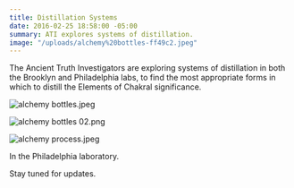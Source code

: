 ```yaml
---
title: Distillation Systems
date: 2016-02-25 18:58:00 -05:00
summary: ATI explores systems of distillation.
image: "/uploads/alchemy%20bottles-ff49c2.jpeg"
---
```


The Ancient Truth Investigators are exploring systems of distillation in both the Brooklyn and Philadelphia labs, to find the most appropriate forms in which to distill the Elements of Chakral significance.

![alchemy bottles.jpeg](/uploads/alchemy%20bottles.jpeg)

![alchemy bottles 02.png](/uploads/alchemy%20bottles%2002.png)

![alchemy process.jpeg](/uploads/alchemy%20process.jpeg)

In the Philadelphia laboratory.

Stay tuned for updates. 